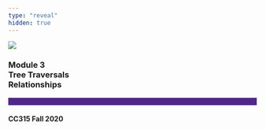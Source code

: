 ```yaml
---
type: "reveal"
hidden: true
---
```


<section>
<img class="stretch plain" src="/images/core-logo-on-white.png">
<h3> Module 3 <br> Tree Traversals <br> Relationships </h3>
<hr style="height:15px;color:512888;background-color:512888;">
<h4>CC315 Fall 2020</h4>
</section>